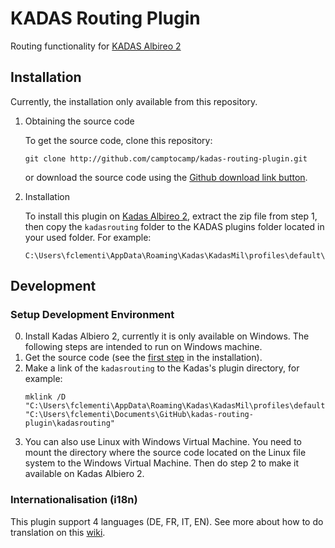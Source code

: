 # KADAS Routing Plugin

Routing functionality for [KADAS Albireo 2](https://github.com/kadas-albireo/kadas-albireo2)

## Installation

Currently, the installation only available from this repository.

1. Obtaining the source code

    To get the source code, clone this repository:
	```
    git clone http://github.com/camptocamp/kadas-routing-plugin.git
    ```
    or download the source code using the [Github download link button](https://github.com/camptocamp/kadas-routing-plugin/archive/master.zip).

2. Installation

   To install this plugin on [Kadas Albireo 2](https://github.com/kadas-albireo/kadas-albireo2), extract the zip file from step 1, then copy the `kadasrouting` folder to the KADAS plugins folder located in your used folder. For example:
   ```
   C:\Users\fclementi\AppData\Roaming\Kadas\KadasMil\profiles\default\python\plugins
   ```

## Development

### Setup Development Environment

0. Install Kadas Albiero 2, currently it is only available on Windows. The following steps are intended to run on Windows machine.
1. Get the source code (see the [first step](##installation) in the installation).
2. Make a link of the `kadasrouting` to the Kadas's plugin directory, for example:
   ```
   mklink /D "C:\Users\fclementi\AppData\Roaming\Kadas\KadasMil\profiles\default\python\plugins\kadasrouting" "C:\Users\fclementi\Documents\GitHub\kadas-routing-plugin\kadasrouting"
   ```
3. You can also use Linux with Windows Virtual Machine. You need to mount the directory where the source code located on the Linux file system to the Windows Virtual Machine. Then do step 2 to make it available on Kadas Albiero 2.

### Internationalisation (i18n)

This plugin support 4 languages (DE, FR, IT, EN). See more about how to do translation on this [wiki](https://github.com/camptocamp/kadas-routing-plugin/wiki/Internationalisation).